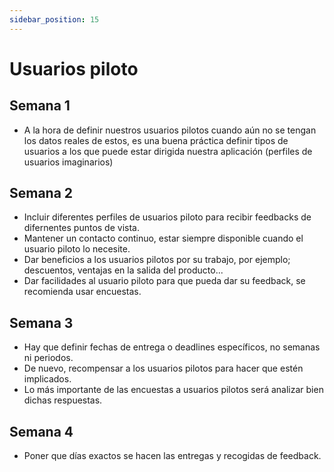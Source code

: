 ```yaml
---
sidebar_position: 15
---
```


# Usuarios piloto
## Semana 1
- A la hora de definir nuestros usuarios pilotos cuando aún no se tengan los datos reales de estos, es una buena práctica definir tipos de usuarios a los que puede estar dirigida nuestra aplicación (perfiles de usuarios imaginarios)

## Semana 2
- Incluir diferentes perfiles de usuarios piloto para recibir feedbacks de difernentes puntos de vista.
- Mantener un contacto continuo, estar siempre disponible cuando el usuario piloto lo necesite.
- Dar beneficios a los usuarios pilotos por su trabajo, por ejemplo; descuentos, ventajas en la salida del producto...
- Dar facilidades al usuario piloto para que pueda dar su feedback, se recomienda usar encuestas.

## Semana 3
- Hay que definir fechas de entrega o deadlines específicos, no semanas ni periodos.
- De nuevo, recompensar a los usuarios pilotos para hacer que estén implicados.
- Lo más importante de las encuestas a usuarios pilotos será analizar bien dichas respuestas.

## Semana 4
- Poner que días exactos se hacen las entregas y recogidas de feedback.